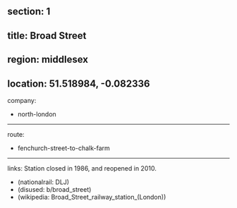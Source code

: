 section: 1
----
title: Broad Street
----
region: middlesex
----
location: 51.518984, -0.082336
----
company:
- north-london
----
route:
- fenchurch-street-to-chalk-farm
----
links:
Station closed in 1986, and reopened in 2010.
- (nationalrail: DLJ)
- (disused: b/broad_street)
- (wikipedia: Broad_Street_railway_station_&#x28;London&#x29;)
